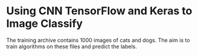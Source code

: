 # Using CNN TensorFlow and Keras to Image Classify
The training archive contains 1000 images of cats and dogs.
The aim is to train algorithms on these files and predict the labels.
